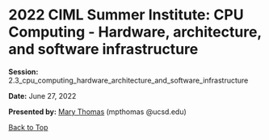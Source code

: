 # 2022 CIML Summer Institute: CPU Computing - Hardware, architecture, and software infrastructure

**Session:** 2.3_cpu_computing_hardware_architecture_and_software_infrastructure

**Date:** June 27, 2022

**Presented by:** [Mary Thomas](https://www.sdsc.edu/research/researcher_spotlight/thomas_mary.html) (mpthomas @ucsd.edu) 

[Back to Top](#top)
